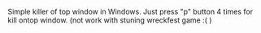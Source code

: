 Simple killer of top window in Windows.
Just press "p" button 4 times for kill ontop window.
(not work with stuning wreckfest game :( )